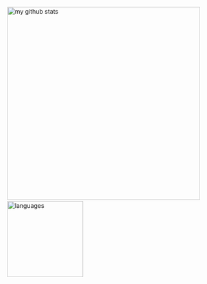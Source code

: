 <p align="left">
  <img src="https://github-readme-stats.vercel.app/api?username=andywang0607&count_private=true&show_icons=true&theme=tokyonight" alt="my github stats" width="450"/>&nbsp;
  <img src="https://github-readme-stats.vercel.app/api/top-langs/?username=andywang0607&layout=compact&theme=tokyonight&langs_count=8" alt="languages" height="177">
</p>
